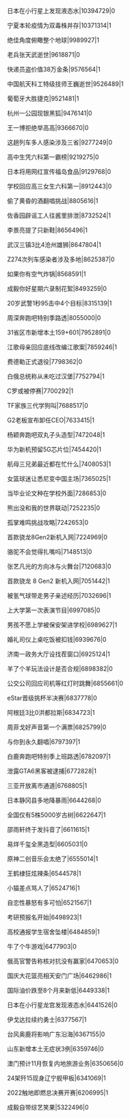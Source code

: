 日本在小行星上发现液态水|10394729|0

宁夏本轮疫情为双毒株并存|10371314|1

绝佳角度俯瞰整个地球|9989927|1

老兵张天武逝世|9618871|0

快递员盗价值38万金条|9576564|1

中国航天科工特级技师王巍逝世|9526489|1

葡萄牙大胜捷克|9521481|1

杭州一公园现银黑狐|9476141|0

王一博拒绝举高高|9366670|0

这趟列车多人感染涉及三省|9277249|0

高中生凭六科第一霸榜|9219275|0

日本将用网红宣传福岛食品|9129768|0

学校回应高三女生六科第一|8912443|0

偷了黄昏的酒翻唱挑战|8805616|1

佐香园辟谣工人往酱里排泄|8732524|1

李景亮提了只新鞋|8656496|1

武汉三镇3比4沧州雄狮|8647804|1

Z274次列车感染者涉及多地|8625387|0

如果你有空气炸锅|8568591|1

成毅你好星期六录制花絮|8493259|0

20岁武警1秒95击中4个目标|8315139|1

周深奔跑吧特别季路透|8055000|0

31省区市新增本土159+601|7952891|0

江歌母亲回应底线改编江歌案|7859246|1

费德勒正式退役|7798362|0

白俄总统称从未吃过汉堡|7752794|1

C罗或被停赛|7700292|1

TF家族三代学狗叫|7688517|0

G2老板宣布卸任CEO|7633415|1

杨颖奔跑吧双丸子头造型|7472048|1

华为新机预留5G芯片位|7454420|1

航母三兄弟最近都在忙什么|7408053|1

女篮球迷让悉尼变中国主场|7365025|1

当毕业论文种在学校外面|7286853|0

熊出没和我的世界联动|7252235|0

孤掌难鸣挑战攻略|7242653|0

首款骁龙8Gen2新机入网|7224969|0

骆驼不会觉得扎嘴吗|7148513|0

张艺凡光的方向冰与火舞台|7120683|0

首款骁龙 8 Gen2 新机入网|7051442|1

被氢气球带走男子亲述经历|7032696|1

上大学第一次表演节目|6997085|0

男孩不愿上学被保安架进学校|6989627|1

婚礼司仪上桌吃饭被扣钱|6939676|0

济南一政务大厅设找茬窗口|6925124|1

羊了个羊玩法设计是否合规|6898382|0

公交公司回应司机等红灯时跳舞|6855661|0

eStar晋级挑杯半决赛|6837778|0

阿根廷3比0洪都拉斯|6834723|1

周菲戈好声音第一个满票|6825799|0

与你到永久翻唱|6797397|1

白鹿奔跑吧特别季上班路透|6782097|1

泄露GTA6黑客被逮捕|6772828|1

三亚开放离市通道|6768805|1

日本静冈县多地降暴雨|6644268|0

全国仅有5株5000岁古树|6622647|1

邵雨轩终于发抖音了|6611615|1

易烊千玺全黑造型|6605031|0

原神二创音乐会太绝了|6555014|1

王鹤棣狂炫辣条|6544578|1

小猫差点骂人了|6524716|1

自恋性暴怒有多可怕|6521567|1

考研预报名开始|6498923|1

高校通报学生宿舍坠楼|6484859|1

牛了个牛游戏|6477903|0

俄高官警告称核对抗没有赢家|6470653|0

国庆大花篮亮相天安门广场|6462986|1

国际油价跌至8个月来新低|6449338|1

日本在小行星龙宫发现液态水|6441526|0

伊戈达拉续约勇士|6377567|1

台风奥鹿将影响广东沿海|6367155|0

山东新增本土无症状3例|6359746|0

澳门预计11月恢复内地旅游业务|6350656|0

24架歼15现身辽宁舰甲板|6341069|1

2022触地即燃总决赛开赛|6206995|1

成毅自带综艺笑果|5322496|0

